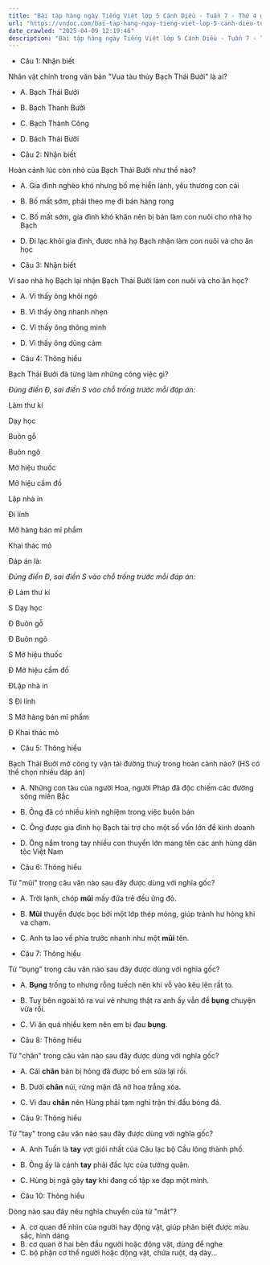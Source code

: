 ```yaml
---
title: "Bài tập hàng ngày Tiếng Việt lớp 5 Cánh Diều - Tuần 7 - Thứ 4 gồm các câu hỏi tổng hợp nội dung Đọc hiểu văn bản và Luyện từ và câu được học ở Tuần 7 trong chương trình Tiếng Việt lớp 5 Tập 1 Cánh Diều"
url: "https://vndoc.com/bai-tap-hang-ngay-tieng-viet-lop-5-canh-dieu-tuan-7-thu-4-327641"
date_crawled: "2025-04-09 12:19:46"
description: "Bài tập hàng ngày Tiếng Việt lớp 5 Cánh Diều - Tuần 7 - Thứ 4 gồm các câu hỏi tổng hợp nội dung Đọc hiểu văn bản và Luyện từ và câu được học ở Tuần 7 trong chương trình Tiếng Việt lớp 5 Tập 1 Cánh Diều"
---
```


* Câu 1:  Nhận biết

Nhân vật chính trong văn bản "Vua tàu thủy Bạch Thái Bưởi" là ai?

  * A. Bạch Thái Bưởi 
  * B. Bạch Thanh Bưởi 
  * C. Bạch Thành Công 
  * D. Bách Thái Bưởi 



* Câu 2:  Nhận biết

Hoàn cảnh lúc còn nhỏ của Bạch Thái Bưởi như thế nào?

  * A. Gia đình nghèo khó nhưng bố mẹ hiền lành, yêu thương con cái 
  * B. Bố mất sớm, phải theo mẹ đi bán hàng rong 
  * C. Bố mất sớm, gia đình khó khăn nên bị bán làm con nuôi cho nhà họ Bạch 
  * D. Đi lạc khỏi gia đình, đươc nhà họ Bạch nhận làm con nuôi và cho ăn học 



* Câu 3:  Nhận biết

Vì sao nhà họ Bạch lại nhận Bạch Thái Bưởi làm con nuôi và cho ăn học?

  * A. Vì thấy ông khôi ngô 
  * B. Vì thấy ông nhanh nhẹn 
  * C. Vì thấy ông thông minh 
  * D. Vì thấy ông dũng cảm 



* Câu 4:  Thông hiểu

Bạch Thái Bưởi đã từng làm những công việc gì?

_Đúng điền Đ, sai điền S vào chỗ trống trước mỗi đáp án:_

Làm thư kí

Dạy học

Buôn gỗ

Buôn ngô

Mở hiệu thuốc

Mở hiệu cầm đồ

Lập nhà in

Đi lính

Mở hàng bán mĩ phẩm

Khai thác mỏ

Đáp án là:

_Đúng điền Đ, sai điền S vào chỗ trống trước mỗi đáp án:_

Đ Làm thư kí

S Dạy học

Đ Buôn gỗ

Đ Buôn ngô

S Mở hiệu thuốc

Đ Mở hiệu cầm đồ

ĐLập nhà in

S Đi lính

S Mở hàng bán mĩ phẩm

Đ Khai thác mỏ

* Câu 5:  Thông hiểu

Bạch Thái Buởi mở công ty vận tải đường thuỷ trong hoàn cảnh nào? (HS có thể chọn nhiều đáp án)

  * A. Những con tàu của người Hoa, người Pháp đã độc chiếm các đường sông miền Bắc 
  * B. Ông đã có nhiều kinh nghiệm trong việc buôn bán 
  * C. Ông được gia đình họ Bạch tài trợ cho một số vốn lớn để kinh doanh 
  * D. Ông nắm trong tay nhiều con thuyền lớn mang tên các anh hùng dân tộc Việt Nam 



* Câu 6:  Thông hiểu

Từ "mũi" trong câu văn nào sau đây được dùng với nghĩa gốc?

  * A. Trời lạnh, chóp **mũi** mấy đứa trẻ đều ửng đỏ. 
  * B. **Mũi** thuyền được bọc bởi một lớp thép mỏng, giúp tránh hư hỏng khi va chạm. 
  * C. Anh ta lao về phía trước nhanh như một **mũi** tên. 



* Câu 7:  Thông hiểu

Từ "bụng" trong câu văn nào sau đây được dùng với nghĩa gốc?

  * A. **Bụng** trống to nhưng rỗng tuếch nên khi vỗ vào kêu lên rất to. 
  * B. Tuy bên ngoài tỏ ra vui vẻ nhưng thật ra anh ấy vẫn để **bụng** chuyện vừa rồi. 
  * C. Vì ăn quá nhiều kem nên em bị đau **bụng**. 



* Câu 8:  Thông hiểu

Từ "chân" trong câu văn nào sau đây được dùng với nghĩa gốc?

  * A. Cái **chân** bàn bị hỏng đã được bố em sửa lại rồi. 
  * B. Dưới **chân** núi, rừng mận đã nở hoa trắng xóa. 
  * C. Vì đau **chân** nên Hùng phải tạm nghỉ trận thi đấu bóng đá. 



* Câu 9:  Thông hiểu

Từ "tay" trong câu văn nào sau đây được dùng với nghĩa gốc?

  * A. Anh Tuấn là **tay** vợt giỏi nhất của Câu lạc bộ Cầu lông thành phố. 
  * B. Ông ấy là cánh **tay** phải đắc lực của tướng quân. 
  * C. Hùng bị ngã gãy **tay** khi đang cố tập xe đạp một mình. 



* Câu 10:  Thông hiểu

Dòng nào sau đây nêu nghĩa chuyển của từ "mắt"?

  * A. cơ quan để nhìn của người hay động vật, giúp phân biệt được màu sắc, hình dáng 
  * B. cơ quan ở hai bên đầu người hoặc động vật, dùng để nghe 
  * C. bộ phận cơ thể người hoặc động vật, chứa ruột, dạ dày... 


